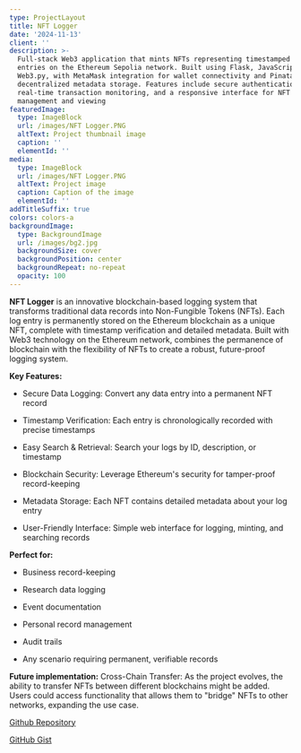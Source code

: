 ```yaml
---
type: ProjectLayout
title: NFT Logger
date: '2024-11-13'
client: ''
description: >-
  Full-stack Web3 application that mints NFTs representing timestamped data
  entries on the Ethereum Sepolia network. Built using Flask, JavaScript, and
  Web3.py, with MetaMask integration for wallet connectivity and Pinata IPFS for
  decentralized metadata storage. Features include secure authentication,
  real-time transaction monitoring, and a responsive interface for NFT
  management and viewing
featuredImage:
  type: ImageBlock
  url: /images/NFT Logger.PNG
  altText: Project thumbnail image
  caption: ''
  elementId: ''
media:
  type: ImageBlock
  url: /images/NFT Logger.PNG
  altText: Project image
  caption: Caption of the image
  elementId: ''
addTitleSuffix: true
colors: colors-a
backgroundImage:
  type: BackgroundImage
  url: /images/bg2.jpg
  backgroundSize: cover
  backgroundPosition: center
  backgroundRepeat: no-repeat
  opacity: 100
---
```

**NFT Logger** is an innovative blockchain-based logging system that transforms traditional data records into Non-Fungible Tokens (NFTs). Each log entry is permanently stored on the Ethereum blockchain as a unique NFT, complete with timestamp verification and detailed metadata. Built with Web3 technology on the Ethereum network, combines the permanence of blockchain with the flexibility of NFTs to create a robust, future-proof logging system.

**Key Features:**

*   Secure Data Logging: Convert any data entry into a permanent NFT record

*   Timestamp Verification: Each entry is chronologically recorded with precise timestamps

*   Easy Search & Retrieval: Search your logs by ID, description, or timestamp

*   Blockchain Security: Leverage Ethereum's security for tamper-proof record-keeping

*   Metadata Storage: Each NFT contains detailed metadata about your log entry

*   User-Friendly Interface: Simple web interface for logging, minting, and searching records

**Perfect for:**

*   Business record-keeping

*   Research data logging

*   Event documentation

*   Personal record management

*   Audit trails

*   Any scenario requiring permanent, verifiable records

**Future implementation:**
Cross-Chain Transfer: As the project evolves, the ability to transfer NFTs between different blockchains might be added. Users could access functionality that allows them to "bridge" NFTs to other networks, expanding the use case.

[Github Repository](https://github.com/HahaZaineb/NFT-Logger)

[GitHub Gist](https://gist.github.com/HahaZaineb/e91d3b27f76e2de419d5057d1b40fb1c)

